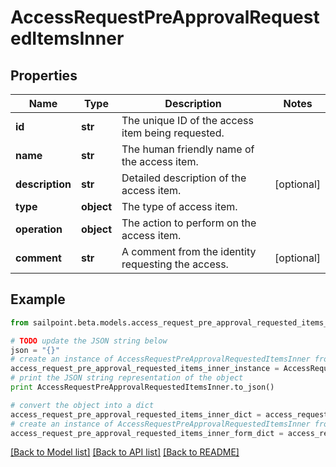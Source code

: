 # AccessRequestPreApprovalRequestedItemsInner


## Properties
Name | Type | Description | Notes
------------ | ------------- | ------------- | -------------
**id** | **str** | The unique ID of the access item being requested. | 
**name** | **str** | The human friendly name of the access item. | 
**description** | **str** | Detailed description of the access item. | [optional] 
**type** | **object** | The type of access item. | 
**operation** | **object** | The action to perform on the access item. | 
**comment** | **str** | A comment from the identity requesting the access. | [optional] 

## Example

```python
from sailpoint.beta.models.access_request_pre_approval_requested_items_inner import AccessRequestPreApprovalRequestedItemsInner

# TODO update the JSON string below
json = "{}"
# create an instance of AccessRequestPreApprovalRequestedItemsInner from a JSON string
access_request_pre_approval_requested_items_inner_instance = AccessRequestPreApprovalRequestedItemsInner.from_json(json)
# print the JSON string representation of the object
print AccessRequestPreApprovalRequestedItemsInner.to_json()

# convert the object into a dict
access_request_pre_approval_requested_items_inner_dict = access_request_pre_approval_requested_items_inner_instance.to_dict()
# create an instance of AccessRequestPreApprovalRequestedItemsInner from a dict
access_request_pre_approval_requested_items_inner_form_dict = access_request_pre_approval_requested_items_inner.from_dict(access_request_pre_approval_requested_items_inner_dict)
```
[[Back to Model list]](../README.md#documentation-for-models) [[Back to API list]](../README.md#documentation-for-api-endpoints) [[Back to README]](../README.md)


